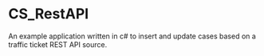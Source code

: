 # CS_RestAPI
An example application written in c# to insert and update cases based on a traffic ticket REST API source.
